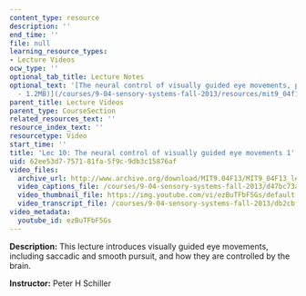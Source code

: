 ```yaml
---
content_type: resource
description: ''
end_time: ''
file: null
learning_resource_types:
- Lecture Videos
ocw_type: ''
optional_tab_title: Lecture Notes
optional_text: '[The neural control of visually guided eye movements, part 1 (PDF
  - 1.2MB)](/courses/9-04-sensory-systems-fall-2013/resources/mit9_04f13_vis10)'
parent_title: Lecture Videos
parent_type: CourseSection
related_resources_text: ''
resource_index_text: ''
resourcetype: Video
start_time: ''
title: 'Lec 10: The neural control of visually guided eye movements 1'
uid: 62ee53d7-7571-81fa-5f9c-9db3c15876af
video_files:
  archive_url: http://www.archive.org/download/MIT9.04F13/MIT9_04F13_lec10_300k.mp4
  video_captions_file: /courses/9-04-sensory-systems-fall-2013/d47bc73aa4825f41a1948b989efc4b47_ezBuTFbF5Gs.vtt
  video_thumbnail_file: https://img.youtube.com/vi/ezBuTFbF5Gs/default.jpg
  video_transcript_file: /courses/9-04-sensory-systems-fall-2013/db2cbf8fe4bfaadb1782bd67581b346e_ezBuTFbF5Gs.pdf
video_metadata:
  youtube_id: ezBuTFbF5Gs
---
```


**Description:** This lecture introduces visually guided eye movements, including saccadic and smooth pursuit, and how they are controlled by the brain.

**Instructor:** Peter H Schiller



